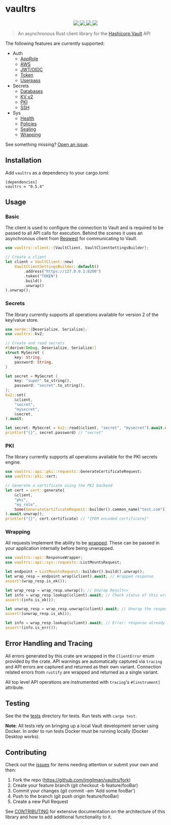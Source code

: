 # vaultrs

<p align="center">
    <a href="https://crates.io/crates/vaultrs">
        <img src="https://img.shields.io/crates/v/vaultrs">
    </a>
    <a href="https://docs.rs/vaultrs">
        <img src="https://img.shields.io/docsrs/vaultrs" />
    </a>
    <a href="https://www.vaultproject.io/">
        <img src="https://img.shields.io/badge/Vault-1.8.2-green" />
    </a>
    <a href="https://github.com/jmgilman/vaultrs/actions/workflows/ci.yml">
        <img src="https://github.com/jmgilman/vaultrs/actions/workflows/ci.yml/badge.svg"/>
    </a>
</p>

> An asynchronous Rust client library for the [Hashicorp Vault][1] API

The following features are currently supported:

* Auth
  * [AppRole](https://www.vaultproject.io/docs/auth/approle)
  * [AWS](https://www.vaultproject.io/docs/auth/aws)
  * [JWT/OIDC](https://www.vaultproject.io/api-docs/auth/jwt)
  * [Token](https://www.vaultproject.io/docs/auth/token)
  * [Userpass](https://www.vaultproject.io/docs/auth/userpass)
* Secrets
  * [Databases](https://www.vaultproject.io/api-docs/secret/databases)
  * [KV v2](https://www.vaultproject.io/docs/secrets/kv/kv-v2)
  * [PKI](https://www.vaultproject.io/docs/secrets/pki)
  * [SSH](https://www.vaultproject.io/docs/secrets/ssh)
* Sys
  * [Health](https://www.vaultproject.io/api-docs/system/health)
  * [Policies](https://www.vaultproject.io/api-docs/system/policy)
  * [Sealing](https://www.vaultproject.io/api-docs/system/seal)
  * [Wrapping](https://www.vaultproject.io/docs/concepts/response-wrapping)

See something missing? [Open an issue](https://github.com/jmgilman/vaultrs/issues/new).

## Installation

Add `vaultrs` as a dependency to your cargo.toml:
```
[dependencies]
vaultrs = "0.5.4"
```

## Usage

### Basic

The client is used to configure the connection to Vault and is required to be
passed to all API calls for execution. Behind the scenes it uses an asynchronous
client from [Reqwest](https://docs.rs/reqwest/) for communicating to Vault.

```rust
use vaultrs::client::{VaultClient, VaultClientSettingsBuilder};

// Create a client
let client = VaultClient::new(
    VaultClientSettingsBuilder::default()
        .address("https://127.0.0.1:8200")
        .token("TOKEN")
        .build()
        .unwrap()
).unwrap();
```

### Secrets

The library currently supports all operations available for version 2 of the
key/value store.

```rust
use serde::{Deserialize, Serialize};
use vaultrs::kv2;

// Create and read secrets
#[derive(Debug, Deserialize, Serialize)]
struct MySecret {
    key: String,
    password: String,
}

let secret = MySecret {
    key: "super".to_string(),
    password: "secret".to_string(),
};
kv2::set(
    &client,
    "secret",
    "mysecret",
    &secret,
).await;

let secret: MySecret = kv2::read(&client, "secret", "mysecret").await.unwrap();
println!("{}", secret.password) // "secret"
```

### PKI

The library currently supports all operations available for the PKI secrets
engine.

```rust
use vaultrs::api::pki::requests::GenerateCertificateRequest;
use vaultrs::pki::cert;

// Generate a certificate using the PKI backend
let cert = cert::generate(
    &client,
    "pki",
    "my_role",
    Some(GenerateCertificateRequest::builder().common_name("test.com")),
).await.unwrap();
println!("{}", cert.certificate) // "{PEM encoded certificate}"
```

### Wrapping

All requests implement the ability to be
[wrapped](https://www.vaultproject.io/docs/concepts/response-wrapping). These
can be passed in your application internally before being unwrapped.

```rust
use vaultrs::api::ResponseWrapper;
use vaultrs::api::sys::requests::ListMountsRequest;

let endpoint = ListMountsRequest::builder().build().unwrap();
let wrap_resp = endpoint.wrap(&client).await; // Wrapped response
assert!(wrap_resp.is_ok());

let wrap_resp = wrap_resp.unwrap(); // Unwrap Result<>
let info = wrap_resp.lookup(&client).await; // Check status of this wrapped response
assert!(info.is_ok());

let unwrap_resp = wrap_resp.unwrap(&client).await; // Unwrap the response
assert!(unwrap_resp.is_ok());

let info = wrap_resp.lookup(&client).await; // Error: response already unwrapped
assert!(info.is_err());
```

## Error Handling and Tracing

All errors generated by this crate are wrapped in the `ClientError` enum
provided by the crate. API warnings are automatically captured via `tracing` and
API errors are captured and returned as their own variant. Connection related
errors from `rustify` are wrapped and returned as a single variant.

All top level API operations are instrumented with `tracing`'s `#[instrument]`
attribute.

## Testing

See the the [tests](tests) directory for tests. Run tests with `cargo test`.

**Note**: All tests rely on bringing up a local Vault development server using
Docker. In order to run tests Docker must be running locally (Docker Desktop
works).

## Contributing

Check out the [issues][2] for items needing attention or submit your own and
then:

1. Fork the repo (https://github.com/jmgilman/vaultrs/fork)
2. Create your feature branch (git checkout -b feature/fooBar)
3. Commit your changes (git commit -am 'Add some fooBar')
4. Push to the branch (git push origin feature/fooBar)
5. Create a new Pull Request

See [CONTRIBUTING](CONTRIBUTING.md) for extensive documentation on the
architecture of this library and how to add additional functionality to it.

[1]: https://www.vaultproject.io/
[2]: https://github.com/jmgilman/vaultrs/issues
